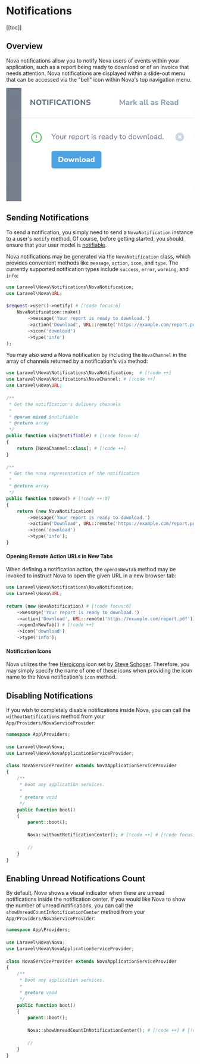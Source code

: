 # Notifications

[[toc]]

## Overview

Nova notifications allow you to notify Nova users of events within your application, such as a report being ready to download or of an invoice that needs attention. Nova notifications are displayed within a slide-out menu that can be accessed via the "bell" icon within Nova's top navigation menu.

![Notifications](./../img/notifications.png)

## Sending Notifications

To send a notification, you simply need to send a `NovaNotification` instance to a user's `notify` method. Of course, before getting started, you should ensure that your user model is [notifiable](https://laravel.com/docs/notifications).

Nova notifications may be generated via the `NovaNotification` class, which provides convenient methods like `message`, `action`, `icon`, and `type`. The currently supported notification types include `success`, `error`, `warning`, and `info`:

```php
use Laravel\Nova\Notifications\NovaNotification;
use Laravel\Nova\URL;

$request->user()->notify( # [!code focus:6]
    NovaNotification::make()
        ->message('Your report is ready to download.')
        ->action('Download', URL::remote('https://example.com/report.pdf'))
        ->icon('download')
        ->type('info')
);
```

You may also send a Nova notification by including the `NovaChannel` in the array of channels returned by a notification's `via` method:

```php
use Laravel\Nova\Notifications\NovaNotification;  # [!code ++]
use Laravel\Nova\Notifications\NovaChannel; # [!code ++]
use Laravel\Nova\URL;

/**
 * Get the notification's delivery channels
 * 
 * @param mixed $notifiable
 * @return array
 */
public function via($notifiable) # [!code focus:4]
{
    return [NovaChannel::class]; # [!code ++]
}

/**
 * Get the nova representation of the notification
 * 
 * @return array
 */
public function toNova() # [!code ++:8]
{
    return (new NovaNotification) 
        ->message('Your report is ready to download.')
        ->action('Download', URL::remote('https://example.com/report.pdf'))
        ->icon('download')
        ->type('info');
}
```

#### Opening Remote Action URLs in New Tabs

When defining a notification action, the `openInNewTab` method may be invoked to instruct Nova to open the given URL in a new browser tab:

```php
use Laravel\Nova\Notifications\NovaNotification;
use Laravel\Nova\URL;

return (new NovaNotification) # [!code focus:6]
    ->message('Your report is ready to download.')
    ->action('Download', URL::remote('https://example.com/report.pdf'))
    ->openInNewTab() # [!code ++]
    ->icon('download')
    ->type('info');
```

#### Notification Icons

Nova utilizes the free [Heroicons](https://heroicons.com/) icon set by [Steve Schoger](https://twitter.com/steveschoger). Therefore, you may simply specify the name of one of these icons when providing the icon name to the Nova notification's `icon` method.

## Disabling Notifications

If you wish to completely disable notifications inside Nova, you can call the `withoutNotifications` method from your `App/Providers/NovaServiceProvider`: 

```php
namespace App\Providers;

use Laravel\Nova\Nova;
use Laravel\Nova\NovaApplicationServiceProvider;

class NovaServiceProvider extends NovaApplicationServiceProvider
{
    /**
     * Boot any application services.
     *
     * @return void
     */
    public function boot()
    {
        parent::boot();

        Nova::withoutNotificationCenter(); # [!code ++] # [!code focus]

        //
    }
}
```

## Enabling Unread Notifications Count

By default, Nova shows a visual indicator when there are unread notifications inside the notification center. 
If you would like Nova to show the number of unread notifications, you can call the `showUnreadCountInNotificationCenter` method from your `App/Providers/NovaServiceProvider`: 

```php
namespace App\Providers;

use Laravel\Nova\Nova;
use Laravel\Nova\NovaApplicationServiceProvider;

class NovaServiceProvider extends NovaApplicationServiceProvider
{
    /**
     * Boot any application services.
     *
     * @return void
     */
    public function boot()
    {
        parent::boot();

        Nova::showUnreadCountInNotificationCenter(); # [!code ++] # [!code focus]

        //
    }
}
```

